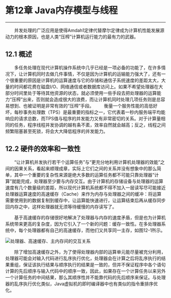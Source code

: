 # 第12章 Java内存模型与线程
---
　　并发处理的广泛应用是使得Amdah1定律代替摩尔定律成为计算机性能发展源动力的根本原因，也是人类“压榨”计算机运行能力的最有力的武器。

## 12.1 概述
　　多任务处理在现代计算机操作系统中几乎已经是一项必备的功能了，在许多情况下，让计算机同时去做几件事情，不仅是因为计算机的运输能力强大了，还有一个很重要的原因是计算机的运算速度与它的存储和通信子系统速度的差距太大，大量的时间都花费在磁盘I/O、网络通信或者数据库访问上。如果不希望处理器在大部分时间里处于等待其他资源的状态，就必须使用一些手段去把处理器的运算能力“压榨”出来，否则就会造成很大的浪费，而让计算机同时处理几项任务则是总容易想到、也被证明是非常有效的“压榨”手段。
　　衡量一个服务性能的高低好坏，每秒事务处理数（TPS）是最重要的指标之一，它代表着一秒内服务端平均能响应的请求总数，而TPS值与程序的并发能力又有非常密切的关系。对于计算量相同的任务，程序线程并发协调的越有条不紊，效率自然就会越高；反之，线程之间频繁阻塞甚至死锁，将会大大降低程序的并发能力。
## 12.2 硬件的效率和一致性
　　“让计算机并发执行若干个运算任务”与“更充分地利用计算机处理器的效能”之间的因果关系，看起来顺理成章，实际上它们之间的关系并没有想象中的那么简单，其中一个重要的复杂性来源是绝大多数的运算任务都不可能只靠处理器“计算”就能完成，处理器至少要与内存交互。由于计算机的存储设备与处理器的运算速度有几个数量级的差距，所以现代计算机系统都不得不加入一层读写尽可能接近处理器运算速度的高速缓存（Cache）来作为内存与处理器之间的缓冲：将运算需要使用到的数据复制到缓存中，让运算能快速进行，让运算结束后再从缓存同步回内存之中，这样处理器就无须等待缓慢的内存读写了。

　　基于高速缓存的存储很好地解决了处理器与内存的速度矛盾，但是也为计算机系统带来更高的复杂度，因为它引入了一个新的问题：缓存一致性。在多处理器系统中，每个处理器都有自己的高速缓存，而他们又共享同一主存，如图12-1所示。

![处理器、高速缓存、主内存间的交互关系]()

　　除了增加高速缓存之外，为了使得处理器内部的运算单元能尽量被充分利用，处理器可能会对输入代码进行乱序执行优化，处理器会在计算之后将乱序执行的结果重组，保证该执行结果与顺序执行的结果是一致的，但并不保证程序中各个语句计算的先后顺序与输入代码中的顺序一致，因此，如果存在一个计算任务以来另外一个计算任务的中间结果，那么其顺序性并不能靠代码的先后顺序来保证。与处理器的乱序执行优化类似，Java虚拟机的即时编译器中也有类似的指令重排序优化。